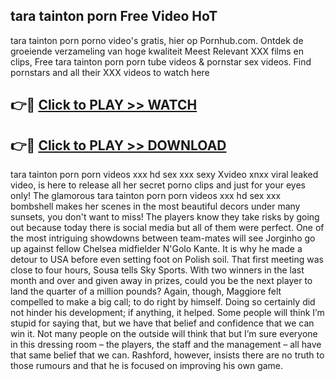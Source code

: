 ## tara tainton porn Free Video HoT 

tara tainton porn porno video's gratis, hier op Pornhub.com. Ontdek de groeiende verzameling van hoge kwaliteit Meest Relevant XXX films en clips,
Free tara tainton porn porn tube videos & pornstar sex videos. Find pornstars and all their XXX videos to watch here


## 👉🔴 [Click to PLAY >> WATCH](http://us.freeplayer.one?title=tara_tainton_porn&ref=16D)

## 👉🔴 [Click to PLAY >> DOWNLOAD](http://us.freeplayer.one?title=tara_tainton_porn&ref=16D)


tara tainton porn porn videos xxx hd sex xxx sexy Xvideo xnxx viral leaked video, is here to release all her secret porno clips and just for your eyes only! The glamorous tara tainton porn porn videos xxx hd sex xxx bombshell makes her scenes in the most beautiful decors under many sunsets, you don't want to miss! The players know they take risks by going out because today there is social media but all of them were perfect. One of the most intriguing showdowns between team-mates will see Jorginho go up against fellow Chelsea midfielder N'Golo Kante. It is why he made a detour to USA before even setting foot on Polish soil. That first meeting was close to four hours, Sousa tells Sky Sports. With two winners in the last month and over and given away in prizes, could you be the next player to land the quarter of a million pounds? Again, though, Maggiore felt compelled to make a big call; to do right by himself. Doing so certainly did not hinder his development; if anything, it helped. Some people will think I’m stupid for saying that, but we have that belief and confidence that we can win it. Not many people on the outside will think that but I’m sure everyone in this dressing room – the players, the staff and the management – all have that same belief that we can. Rashford, however, insists there are no truth to those rumours and that he is focused on improving his own game.